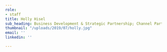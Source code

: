 ```yaml
---
role:
- staff
title: Holly Hisel
sub_heading: Business Development & Strategic Partnership; Channel Partners
thumbnail: "/uploads/2019/07/holly.jpg"
email: ''
linkedin: ''

---
```

